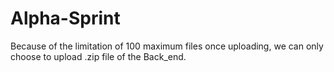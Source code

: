 # Alpha-Sprint

Because of the limitation of 100 maximum files once uploading, we can only choose to upload .zip file of the Back_end.
